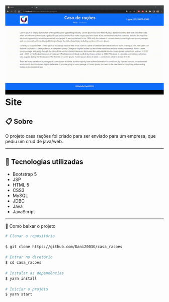 <h1 aling=center>
    <img src="gif/pc.gif">
    <br>
    Site
</h1>

## 📋 Sobre
O projeto casa rações foi criado para ser enviado para um empresa, que pediu um crud de java/web.

---

## 🚀 Tecnologias utilizadas

- Bootstrap 5
- JSP
- HTML 5
- CSS3
- MySQL
- JDBC
- Java
- JavaScript

---

📁 Como baixar o projeto

```bash
# Clonar o repositório

$ git clone https://github.com/Dani2003G/casa_racoes

# Entrar no diretório
$ cd casa_racoes

# Instalar as dependências
$ yarn install

# Iniciar o projeto
$ yarn start

```